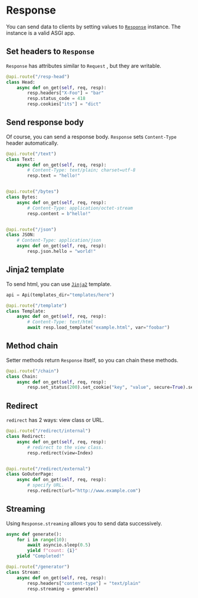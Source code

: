 # Response

You can send data to clients by setting values to [`Response`](/api/models/http-py#Response) instance. The instance is a valid ASGI app.

## Set headers to `Response`

`Response` has attributes similar to `Request` , but they are writable.

```python
@api.route("/resp-head")
class Head:
    async def on_get(self, req, resp):
        resp.headers["X-Foo"] = "bar"
        resp.status_code = 418
        resp.cookies["its"] = "dict"

```

## Send response body

Of course, you can send a response body. `Response` sets `Content-Type` header automatically.

```python
@api.route("/text")
class Text:
    async def on_get(self, req, resp):
        # Content-Type: text/plain; charset=utf-8
        resp.text = "hello!"


@api.route("/bytes")
class Bytes:
    async def on_get(self, req, resp):
        # Content-Type: application/octet-stream
        resp.content = b"hello!"


@api.route("/json")
class JSON:
    # Content-Type: application/json
    async def on_get(self, req, resp):
        resp.json.hello = "world!"

```

## Jinja2 template

To send html, you can use [`Jinja2`](https://github.com/pallets/jinja/) template.

```python
api = Api(templates_dir="templates/here")

@api.route("/template")
class Template:
    async def on_get(self, req, resp):
        # Content-Type: text/html
        await resp.load_template("example.html", var="foobar")

```

## Method chain

Setter methods return `Response` itself, so you can chain these methods.

```python
@api.route("/chain")
class Chain:
    async def on_get(self, req, resp):
        resp.set_status(200).set_cookie("key", "value", secure=True).set_text("long chain!").set_header("X-somehead", "value")

```

## Redirect

`redirect` has 2 ways: view class or URL.

```python
@api.route("/redirect/internal")
class Redirect:
    async def on_get(self, req, resp):
        # redirect to the view class.
        resp.redirect(view=Index)


@api.route("/redirect/external")
class GoOuterPage:
    async def on_get(self, req, resp):
        # specify URL.
        resp.redirect(url="http://www.example.com")

```

## Streaming

Using `Response.streaming` allows you to send data successively.

```python
async def generate():
    for i in range(10):
        await asyncio.sleep(0.5)
        yield f"count: {i}"
    yield "Completed!"

@api.route("/generator")
class Stream:
    async def on_get(self, req, resp):
        resp.headers["content-type"] = "text/plain"
        resp.streaming = generate()

```
